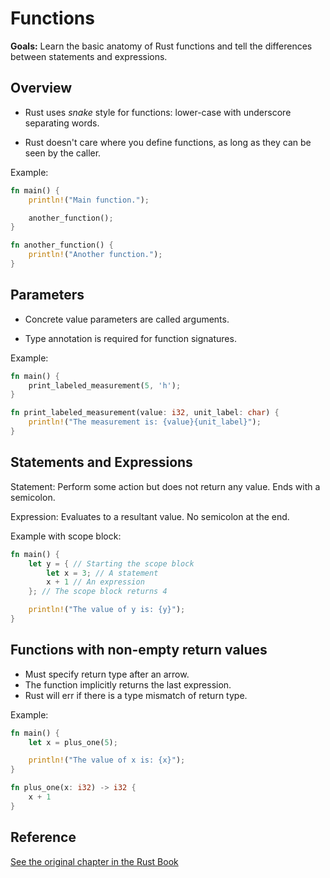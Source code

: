 # Functions

**Goals:** Learn the basic anatomy of Rust functions and tell the differences between statements and expressions.

## Overview

- Rust uses _snake_ style for functions: lower-case with underscore separating words. 

- Rust doesn't care where you define functions, as long as they can be seen by the caller.

Example:
```rust
fn main() {
    println!("Main function.");

    another_function();
}

fn another_function() {
    println!("Another function.");
}
```

## Parameters

- Concrete value parameters are called arguments.

- Type annotation is required for function signatures.

Example:
```rust
fn main() {
    print_labeled_measurement(5, 'h');
}

fn print_labeled_measurement(value: i32, unit_label: char) {
    println!("The measurement is: {value}{unit_label}");
}
```

## Statements and Expressions

Statement: Perform some action but does not return any value. Ends with a semicolon.

Expression: Evaluates to a resultant value. No semicolon at the end.

Example with scope block:
```rust
fn main() {
    let y = { // Starting the scope block
        let x = 3; // A statement
        x + 1 // An expression
    }; // The scope block returns 4

    println!("The value of y is: {y}");
}
```

## Functions with non-empty return values

- Must specify return type after an arrow.
- The function implicitly returns the last expression.
- Rust will err if there is a type mismatch of return type.

Example:
```rust
fn main() {
    let x = plus_one(5);

    println!("The value of x is: {x}");
}

fn plus_one(x: i32) -> i32 {
    x + 1
}
```

## Reference

[See the original chapter in the Rust Book](https://doc.rust-lang.org/stable/book/ch03-03-how-functions-work.html)





